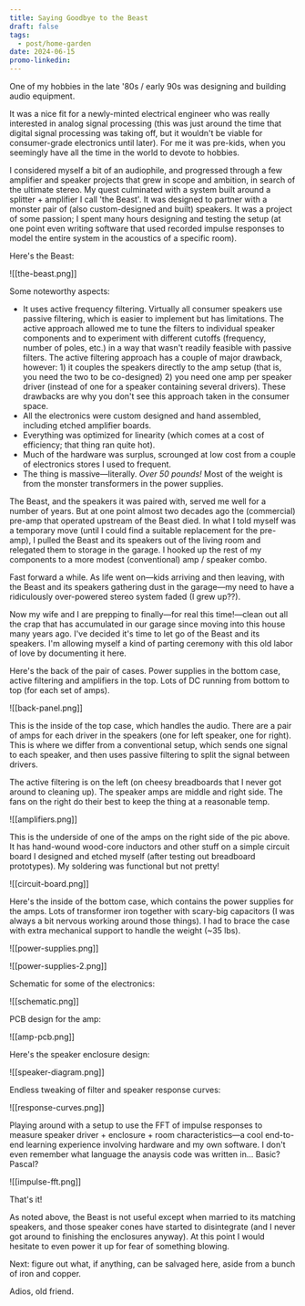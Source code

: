 ```yaml
---
title: Saying Goodbye to the Beast
draft: false
tags:
  - post/home-garden
date: 2024-06-15
promo-linkedin:
---
```

One of my hobbies in the late '80s / early 90s was designing and building audio equipment.

It was a nice fit for a newly-minted electrical engineer who was really interested in analog signal processing (this was just around the time that digital signal processing was taking off, but it wouldn't be viable for consumer-grade electronics until later). For me it was pre-kids, when you seemingly have all the time in the world to devote to hobbies.

I considered myself a bit of an audiophile, and progressed through a few amplifier and speaker projects that grew in scope and ambition, in search of the ultimate stereo. My quest culminated with a system built around a splitter + amplifier I call 'the Beast'. It was designed to partner with a monster pair of (also custom-designed and built) speakers. It was a project of some passion; I spent many hours designing and testing the setup (at one point even writing software that used recorded impulse responses to model the entire system in the acoustics of a specific room).

Here's the Beast:

![[the-beast.png]]

Some noteworthy aspects:
- It uses active frequency filtering. Virtually all consumer speakers use passive filtering, which is easier to implement but has limitations. The active approach allowed me to tune the filters to individual speaker components and to experiment with different cutoffs (frequency, number of poles, etc.) in a way that wasn't readily feasible with passive filters. The active filtering approach has a couple of major drawback, however: 1) it couples the speakers directly to the amp setup (that is, you need the two to be co-designed) 2) you need one amp per speaker driver (instead of one for a speaker containing several drivers). These drawbacks are why you don't see this approach taken in the consumer space.
- All the electronics were custom designed and hand assembled, including etched amplifier boards.
- Everything was optimized for linearity (which comes at a cost of efficiency; that thing ran quite hot).
- Much of the hardware was surplus, scrounged at low cost from a couple of electronics stores I used to frequent.
- The thing is massive—literally. *Over 50 pounds!* Most of the weight is from the monster transformers in the power supplies.

The Beast, and the speakers it was paired with, served me well for a number of years. But at one point almost two decades ago the (commercial) pre-amp that operated upstream of the Beast died. In what I told myself was a temporary move (until I could find a suitable replacement for the pre-amp), I pulled the Beast and its speakers out of the living room and relegated them to storage in the garage. I hooked up the rest of my components to a more modest (conventional) amp / speaker combo.

Fast forward a while. As life went on—kids arriving and then leaving, with the Beast and its speakers gathering dust in the garage—my need to have a ridiculously over-powered stereo system faded (I grew up??).

Now my wife and I are prepping to finally—for real this time!—clean out all the crap that has accumulated in our garage since moving into this house many years ago. I've decided it's time to let go of the Beast and its speakers. I'm allowing myself a kind of parting ceremony with this old labor of love by documenting it here.

Here's the back of the pair of cases. Power supplies in the bottom case, active filtering and amplifiers in the top. Lots of DC running from bottom to top (for each set of amps).


![[back-panel.png]]


This is the inside of the top case, which handles the audio. There are a pair of amps for each driver in the speakers (one for left speaker, one for right). This is where we differ from a conventional setup, which sends one signal to each speaker, and then uses passive filtering to split the signal between drivers.

The active filtering is on the left (on cheesy breadboards that I never got around to cleaning up). The speaker amps are middle and right side. The fans on the right do their best to keep the thing at a reasonable temp.

![[amplifiers.png]]


This is the underside of one of the amps on the right side of the pic above. It has hand-wound wood-core inductors and other stuff on a simple circuit board I designed and etched myself (after testing out breadboard prototypes). My soldering was functional but not pretty!

![[circuit-board.png]]


Here's the inside of the bottom case, which contains the power supplies for the amps. Lots of transformer iron together with scary-big capacitors (I was always a bit nervous working around those things). I had to brace the case with extra mechanical support to handle the weight (~35 lbs).

![[power-supplies.png]]


![[power-supplies-2.png]]

Schematic for some of the electronics:

![[schematic.png]]

PCB design for the amp:

![[amp-pcb.png]]

Here's the speaker enclosure design:

![[speaker-diagram.png]]

Endless tweaking of filter and speaker response curves:

![[response-curves.png]]

Playing around with a setup to use the FFT of impulse responses to measure speaker driver + enclosure + room characteristics—a cool end-to-end learning experience involving hardware and my own software. I don't even remember what language the anaysis code was written in... Basic? Pascal?

![[impulse-fft.png]]

That's it!

As noted above, the Beast is not useful except when married to its matching speakers, and those speaker cones have started to disintegrate (and I never got around to finishing the enclosures anyway). At this point I would hesitate to even power it up for fear of something blowing.

Next: figure out what, if anything, can be salvaged here, aside from a bunch of iron and copper.

Adios, old friend.
